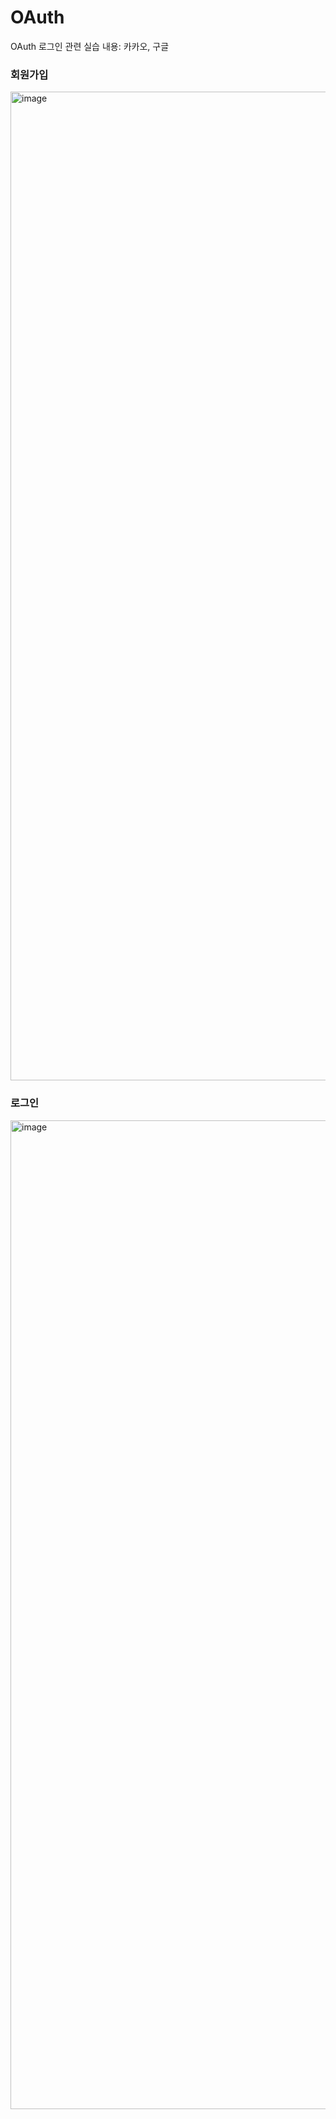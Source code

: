 # OAuth
OAuth 로그인 관련 실습 내용: 카카오, 구글

### 회원가입 

<img width="1582" alt="image" src="https://github.com/user-attachments/assets/17687a3e-6159-4d05-b509-f4de6a241f7d" />

### 로그인

<img width="1582" alt="image" src="https://github.com/user-attachments/assets/12e66066-3e74-43c4-9f4f-acea62a3f5b6" />
